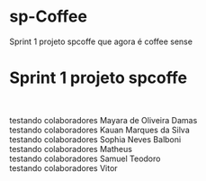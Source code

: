 # sp-Coffee

Sprint 1 projeto spcoffe que agora é coffee sense <br>

<h1> Sprint 1 projeto spcoffe </h1> <br>

testando colaboradores Mayara de Oliveira Damas<br>
testando colaboradores Kauan Marques da Silva<br>
testando colaboradores Sophia Neves Balboni<br>
testando colaboradores Matheus <br>
testando colaboradores Samuel Teodoro<br>
testando colaboradores Vitor<br>

